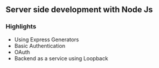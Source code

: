 ## Server side development with Node Js


### Highlights

- Using Express Generators
- Basic Authentication
- OAuth
- Backend as a service using Loopback
